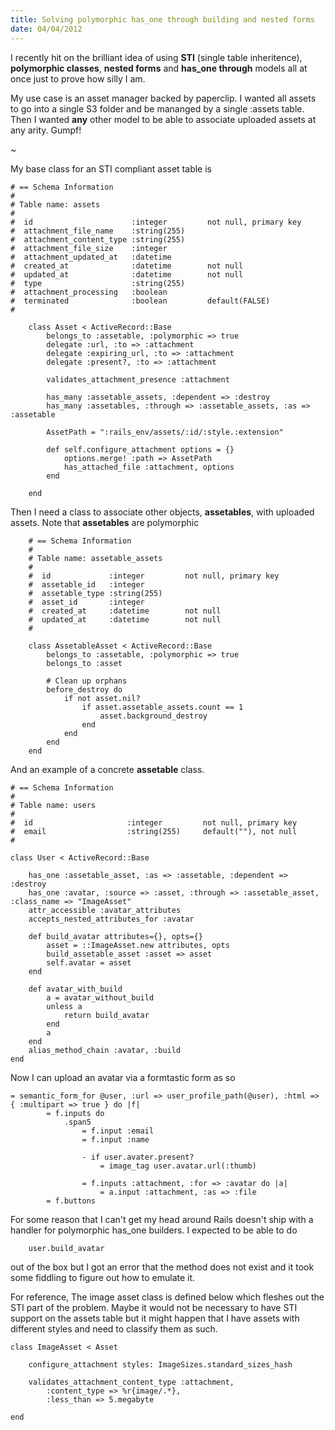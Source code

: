 ```yaml
--- 
title: Solving polymorphic has_one through building and nested forms
date: 04/04/2012
--- 
```


I recently hit on the brilliant idea of using __STI__ (single table inheritence),
__polymorphic classes__, __nested forms__ and __has_one through__ models all at once just
to prove how silly I am.

My use case is an asset manager backed by paperclip. I wanted all assets
to go into a single S3 folder and be mananged by a single :assets table.
Then I wanted __any__ other model to be able to associate uploaded assets
at any arity. Gumpf!

~

My base class for an STI compliant asset table is

    # == Schema Information
    #
    # Table name: assets
    #
    #  id                      :integer         not null, primary key
    #  attachment_file_name    :string(255)
    #  attachment_content_type :string(255)
    #  attachment_file_size    :integer
    #  attachment_updated_at   :datetime
    #  created_at              :datetime        not null
    #  updated_at              :datetime        not null
    #  type                    :string(255)
    #  attachment_processing   :boolean
    #  terminated              :boolean         default(FALSE)
    #

		class Asset < ActiveRecord::Base
			belongs_to :assetable, :polymorphic => true
			delegate :url, :to => :attachment
			delegate :expiring_url, :to => :attachment
			delegate :present?, :to => :attachment

			validates_attachment_presence :attachment

			has_many :assetable_assets, :dependent => :destroy
			has_many :assetables, :through => :assetable_assets, :as => :assetable

			AssetPath = ":rails_env/assets/:id/:style.:extension"

			def self.configure_attachment options = {}
				options.merge! :path => AssetPath
				has_attached_file :attachment, options
			end

		end

Then I need a class to associate other objects, __assetables__, with uploaded
assets. Note that __assetables__ are polymorphic

		# == Schema Information
		#
		# Table name: assetable_assets
		#
		#  id             :integer         not null, primary key
		#  assetable_id   :integer
		#  assetable_type :string(255)
		#  asset_id       :integer
		#  created_at     :datetime        not null
		#  updated_at     :datetime        not null
		#

		class AssetableAsset < ActiveRecord::Base
			belongs_to :assetable, :polymorphic => true
			belongs_to :asset

			# Clean up orphans
			before_destroy do
				if not asset.nil?
					if asset.assetable_assets.count == 1
						asset.background_destroy
					end
				end
			end
		end

And an example of a concrete __assetable__ class.

	# == Schema Information
	#
	# Table name: users
	#
	#  id                     :integer         not null, primary key
	#  email                  :string(255)     default(""), not null
	#

	class User < ActiveRecord::Base

		has_one :assetable_asset, :as => :assetable, :dependent => :destroy
		has_one :avatar, :source => :asset, :through => :assetable_asset, :class_name => "ImageAsset"
		attr_accessible :avatar_attributes
		accepts_nested_attributes_for :avatar

		def build_avatar attributes={}, opts={}
			asset = ::ImageAsset.new attributes, opts
			build_assetable_asset :asset => asset
			self.avatar = asset
		end

		def avatar_with_build
			a = avatar_without_build
			unless a
				return build_avatar
			end
			a
		end
		alias_method_chain :avatar, :build
	end

Now I can upload an avatar via a formtastic form as so

    = semantic_form_for @user, :url => user_profile_path(@user), :html => { :multipart => true } do |f|
			= f.inputs do 
				.span5
					= f.input :email
					= f.input :name

					- if user.avater.present?
						= image_tag user.avatar.url(:thumb)

					= f.inputs :attachment, :for => :avatar do |a|
						= a.input :attachment, :as => :file
			= f.buttons

For some reason that I can't get my head around Rails doesn't ship
with a handler for polymorphic has_one builders. I expected to be 
able to do

		user.build_avatar

out of the box but I got an error that the method does not exist and
it took some fiddling to figure out how to emulate it.

For reference, The image asset class is defined below which fleshes
out the STI part of the problem. Maybe it would not be necessary to
have STI support on the assets table but it might happen that I 
have assets with different styles and need to classify them
as such.

	class ImageAsset < Asset

		configure_attachment styles: ImageSizes.standard_sizes_hash

		validates_attachment_content_type :attachment, 
			:content_type => %r{image/.*}, 
			:less_than => 5.megabyte

	end
